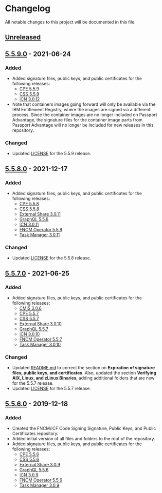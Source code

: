 # Changelog

All notable changes to this project will be documented in this file.

## [Unreleased]


## [5.5.9.0] - 2021-06-24

### Added
- Added signature files, public keys, and public certificates for the following releases:
  - [CPE 5.5.9](CPE/5.5.9)
  - [CSS 5.5.9](CSS/5.5.9)
  - [ICN 3.0.12](ICN/3.0.12)
- Note that containers images going forward will only be available via the IBM Entitlement Registry, where the images are signed via a different process.  Since the container images are no longer included on Passport Advantage, the signature files for the container image parts from Passport Advantage will no longer be included for new releases in this repository.

### Changed
- Updated [LICENSE](LICENSE) for the 5.5.9 release. 


## [5.5.8.0] - 2021-12-17

### Added
- Added signature files, public keys, and public certificates for the following releases:
  - [CPE 5.5.8](CPE/5.5.8)
  - [CSS 5.5.8](CSS/5.5.8)
  - [External Share 3.0.11](ExternalShare/3.0.11)
  - [GraphQL 5.5.8](GraphQL/5.5.8)
  - [ICN 3.0.11](ICN/3.0.11)
  - [FNCM Operator 5.5.8](Operator/5.5.8)
  - [Task Manager 3.0.11](TaskManager/3.0.11)

### Changed
- Updated [LICENSE](LICENSE) for the 5.5.8 release. 


## [5.5.7.0] - 2021-06-25

### Added
- Added signature files, public keys, and public certificates for the following releases:
  - [CMIS 3.0.6](CMIS/3.0.6)
  - [CPE 5.5.7](CPE/5.5.7)
  - [CSS 5.5.7](CSS/5.5.7)
  - [External Share 3.0.10](ExternalShare/3.0.10)
  - [GraphQL 5.5.7](GraphQL/5.5.7)
  - [ICN 3.0.10](ICN/3.0.10)
  - [FNCM Operator 5.5.7](Operator/5.5.7)
  - [Task Manager 3.0.10](TaskManager/3.0.10)

### Changed
- Updated [README.md](README.md) to correct the section on **Expiration of signature files, public keys, and certificates**. Also, updated the section **Verifying AIX, Linux, and zLinux Binaries**, adding additional folders that are new for the 5.5.7 release. 
- Updated [LICENSE](LICENSE) for the 5.5.7 release. 


## [5.5.6.0] - 2019-12-18

### Added
- Created the FNCM/ICF Code Signing Signature, Public Keys, and Public Certificates repository.
- Added initial version of all files and folders to the root of the repository.
- Added signature files, public keys, and public certificates for the following releases:
  - [CPE 5.5.6](CPE/5.5.6)
  - [CSS 5.5.6](CSS/5.5.6)
  - [External Share 3.0.9](ExternalShare/3.0.9)
  - [GraphQL 5.5.6](GraphQL/5.5.6)
  - [ICN 3.0.9](ICN/3.0.9)
  - [FNCM Operator 5.5.6](Operator/5.5.6)
  - [Task Manager 3.0.9](TaskManager/3.0.9)


[unreleased]: https://github.com/ibm-ecm/fncm-code-signing-signature-files/compare/v5.5.9.0...HEAD
[5.5.9.0]: https://github.com/ibm-ecm/fncm-code-signing-signature-files/releases/tag/v5.5.9.0
[5.5.8.0]: https://github.com/ibm-ecm/fncm-code-signing-signature-files/releases/tag/v5.5.8.0
[5.5.7.0]: https://github.com/ibm-ecm/fncm-code-signing-signature-files/releases/tag/v5.5.7.0
[5.5.6.0]: https://github.com/ibm-ecm/fncm-code-signing-signature-files/releases/tag/v5.5.6.0
